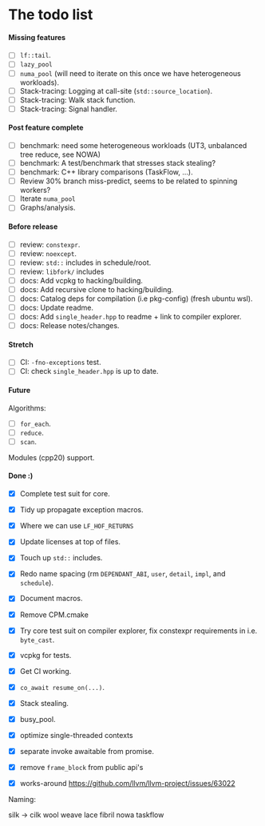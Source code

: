 # The todo list

#### Missing features

- [ ] `lf::tail`.
- [ ] `lazy_pool` 
- [ ] `numa_pool` (will need to iterate on this once we have heterogeneous workloads).
- [ ] Stack-tracing: Logging at call-site (`std::source_location`).
- [ ] Stack-tracing: Walk stack function.
- [ ] Stack-tracing: Signal handler.
   
#### Post feature complete

- [ ] benchmark: need some heterogeneous workloads (UT3, unbalanced tree reduce, see NOWA)
- [ ] benchmark: A test/benchmark that stresses stack stealing?
- [ ] benchmark: C++ library comparisons (TaskFlow, ...).
- [ ] Review 30% branch miss-predict, seems to be related to spinning workers?
- [ ] Iterate `numa_pool`
- [ ] Graphs/analysis.
     
#### Before release

- [ ] review: `constexpr`.
- [ ] review: `noexcept`.
- [ ] review: `std::` includes in schedule/root.
- [ ] review: `libfork/` includes
- [ ] docs: Add vcpkg to hacking/building.
- [ ] docs: Add recursive clone to hacking/building.
- [ ] docs: Catalog deps for compilation (i.e pkg-config) (fresh ubuntu wsl).
- [ ] docs: Update readme.
- [ ] docs: Add `single_header.hpp` to readme + link to compiler explorer.
- [ ] docs: Release notes/changes.

#### Stretch

- [ ] CI: `-fno-exceptions` test.
- [ ] CI: check `single_header.hpp` is up to date.

#### Future

Algorithms: 
- [ ] `for_each`.
- [ ] `reduce`.
- [ ] `scan`. 

Modules (cpp20) support.

#### Done :)

- [x] Complete test suit for core.
- [x] Tidy up propagate exception macros.
- [x] Where we can use `LF_HOF_RETURNS`
- [x] Update licenses at top of files.
- [x] Touch up `std::` includes.
- [x] Redo name spacing (rm `DEPENDANT_ABI`, `user`, `detail`, `impl`, and `schedule`).
- [x] Document macros.
- [x] Remove CPM.cmake
- [x] Try core test suit on compiler explorer, fix constexpr requirements in i.e. `byte_cast`.
- [x] vcpkg for tests.
- [x] Get CI working.
- [x] `co_await resume_on(...)`.
- [x] Stack stealing.
- [x] busy_pool.
- [x] optimize single-threaded contexts
- [x] separate invoke awaitable from promise.
- [x] remove `frame_block` from public api's
- [x] works-around https://github.com/llvm/llvm-project/issues/63022


Naming:

silk -> cilk
wool
weave 
lace
fibril
nowa
taskflow 















